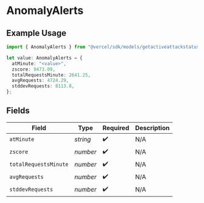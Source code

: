 # AnomalyAlerts

## Example Usage

```typescript
import { AnomalyAlerts } from "@vercel/sdk/models/getactiveattackstatusop.js";

let value: AnomalyAlerts = {
  atMinute: "<value>",
  zscore: 9473.09,
  totalRequestsMinute: 2641.25,
  avgRequests: 4724.29,
  stddevRequests: 8113.8,
};
```

## Fields

| Field                 | Type                  | Required              | Description           |
| --------------------- | --------------------- | --------------------- | --------------------- |
| `atMinute`            | *string*              | :heavy_check_mark:    | N/A                   |
| `zscore`              | *number*              | :heavy_check_mark:    | N/A                   |
| `totalRequestsMinute` | *number*              | :heavy_check_mark:    | N/A                   |
| `avgRequests`         | *number*              | :heavy_check_mark:    | N/A                   |
| `stddevRequests`      | *number*              | :heavy_check_mark:    | N/A                   |